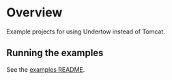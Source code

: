 # Overview

Example projects for using Undertow instead of Tomcat.

## Running the examples

See the [examples README](../README.md#running-the-examples).
